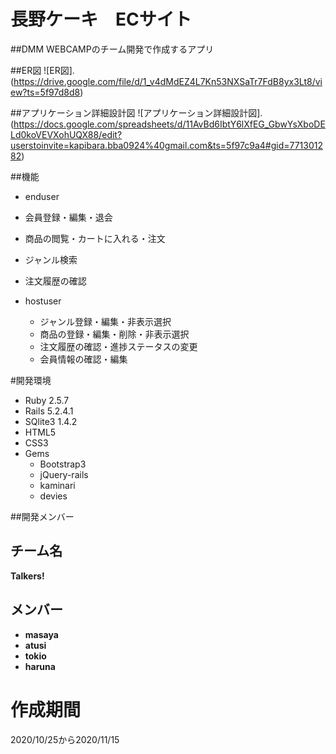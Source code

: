 # 長野ケーキ　ECサイト

##DMM WEBCAMPのチーム開発で作成するアプリ



##ER図
![ER図].(https://drive.google.com/file/d/1_v4dMdEZ4L7Kn53NXSaTr7FdB8yx3Lt8/view?ts=5f97d8d8)


 ##アプリケーション詳細設計図
 ![アプリケーション詳細設計図].(https://docs.google.com/spreadsheets/d/11AvBd6IbtY6lXfEG_GbwYsXboDELd0koVEVXohUQX88/edit?userstoinvite=kapibara.bba0924%40gmail.com&ts=5f97c9a4#gid=771301282)


 ##機能
 - enduser
  - 会員登録・編集・退会
  - 商品の閲覧・カートに入れる・注文
  - ジャンル検索
  - 注文履歴の確認

- hostuser
  - ジャンル登録・編集・非表示選択
  - 商品の登録・編集・削除・非表示選択
  - 注文履歴の確認・進捗ステータスの変更
  - 会員情報の確認・編集

 #開発環境
 - Ruby 2.5.7
- Rails 5.2.4.1
- SQlite3 1.4.2
- HTML5
- CSS3
- Gems
  - Bootstrap3
  - jQuery-rails
  - kaminari
  - devies

##開発メンバー
  ## チーム名
  **Talkers!**

   ## メンバー
  * **masaya**
  * **atusi**
  * **tokio**
  * **haruna**

# 作成期間
  2020/10/25から2020/11/15